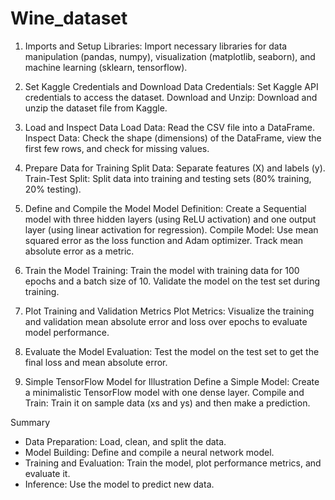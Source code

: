 # Wine_dataset

1. Imports and Setup
Libraries: Import necessary libraries for data manipulation (pandas, numpy), visualization (matplotlib, seaborn), and machine learning (sklearn, tensorflow).

2. Set Kaggle Credentials and Download Data
Credentials: Set Kaggle API credentials to access the dataset.
Download and Unzip: Download and unzip the dataset file from Kaggle.

3. Load and Inspect Data
Load Data: Read the CSV file into a DataFrame.
Inspect Data: Check the shape (dimensions) of the DataFrame, view the first few rows, and check for missing values.

4. Prepare Data for Training
Split Data: Separate features (X) and labels (y).
Train-Test Split: Split data into training and testing sets (80% training, 20% testing).

5. Define and Compile the Model
Model Definition: Create a Sequential model with three hidden layers (using ReLU activation) and one output layer (using linear activation for regression).
Compile Model: Use mean squared error as the loss function and Adam optimizer. Track mean absolute error as a metric.

6. Train the Model
Training: Train the model with training data for 100 epochs and a batch size of 10. Validate the model on the test set during training.

8. Plot Training and Validation Metrics
Plot Metrics: Visualize the training and validation mean absolute error and loss over epochs to evaluate model performance.

10. Evaluate the Model
Evaluation: Test the model on the test set to get the final loss and mean absolute error.

12. Simple TensorFlow Model for Illustration
Define a Simple Model: Create a minimalistic TensorFlow model with one dense layer.
Compile and Train: Train it on sample data (xs and ys) and then make a prediction.

Summary
*   Data Preparation: Load, clean, and split the data.
*   Model Building: Define and compile a neural network model.
*   Training and Evaluation: Train the model, plot performance metrics, and
    evaluate it.
*   Inference: Use the model to predict new data.
